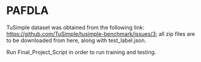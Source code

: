 # PAFDLA

TuSimple dataset was obtained from the following link: https://github.com/TuSimple/tusimple-benchmark/issues/3; all zip files are to be downloaded from here, along with test_label.json.  

Run Final_Project_Script in order to run training and testing. 
